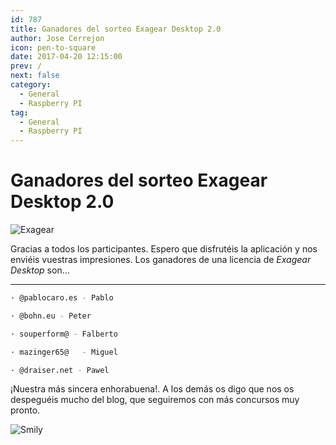 ```yaml
---
id: 787
title: Ganadores del sorteo Exagear Desktop 2.0
author: Jose Cerrejon
icon: pen-to-square
date: 2017-04-20 12:15:00
prev: /
next: false
category:
  - General
  - Raspberry PI
tag:
  - General
  - Raspberry PI
---
```


# Ganadores del sorteo Exagear Desktop 2.0

![Exagear](/images/2015/06/ExaGear_Desktop_tr.png)

Gracias a todos los participantes. Espero que disfrutéis la aplicación y nos enviéis vuestras impresiones. Los ganadores de una licencia de *Exagear Desktop* son...

- - -

```bash
· @pablocaro.es	- Pablo

· @bohn.eu - Peter

· souperform@ -	Falberto

· mazinger65@	- Miguel

· @draiser.net - Pawel
```

¡Nuestra más sincera enhorabuena!. A los demás os digo que nos os despeguéis mucho del blog, que seguiremos con más concursos muy pronto.

![Smily](/css/sm/happy_smiling.png)
